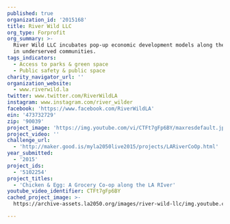 ```yaml
---
published: true
organization_id: '2015168'
title: River Wild LLC
org_type: Forprofit
org_summary: >-
  River Wild LLC incubates pop-up economic development models along the LA River
  in underserved communities.
tags_indicators:
  - Access to parks & green space
  - Public safety & public space
charity_navigator_url: ''
organization_website:
  - www.riverwild.la
twitter: www.twitter.com/RiverWildLA
instagram: www.instagram.com/river_wilder
facebook: 'https://www.facebook.com/RiverWildLA'
ein: '473732729'
zip: '90039'
project_image: 'https://img.youtube.com/vi/CTFt7gFp6BY/maxresdefault.jpg'
project_video: ''
challenge_url:
  - 'http://maker.good.is/myla2050live2015/projects/LARiverCoOp.html'
year_submitted:
  - '2015'
project_ids:
  - '5102254'
project_titles:
  - 'Chicken & Egg: A Grocery Co-op along the LA RIver'
youtube_video_identifier: CTFt7gFp6BY
cached_project_image: >-
  https://archive-assets.la2050.org/images/river-wild-llc/img.youtube.com/vi/CTFt7gFp6BY/maxresdefault.jpg

---
```

